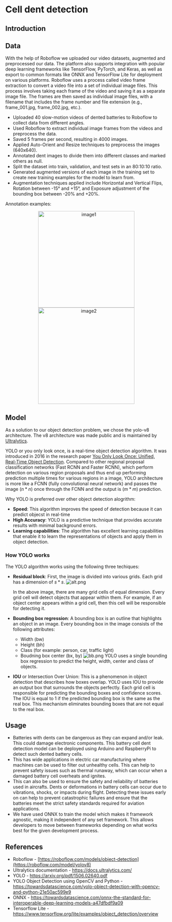# Cell dent detection

## Introduction

## Data
With the help of Roboflow we uploaded our video datasets, augmented and preprocessed our data. The platform also supports integration with popular deep learning frameworks like TensorFlow, PyTorch, and Keras, as well as export to common formats like ONNX and TensorFlow Lite for deployment on various platforms. 
Roboflow uses a process called video frame extraction to convert a video file into a set of individual image files. This process involves taking each frame of the video and saving it as a separate image file. The frames are then saved as individual image files, with a filename that includes the frame number and file extension (e.g., frame_001.jpg, frame_002.jpg, etc.).
*	Uploaded 40 slow-motion videos of dented batteries to Roboflow to collect data from different angles.
* Used Roboflow to extract individual image frames from the videos and preprocess the data.
*	Saved 5 frames per second, resulting in 4000 images.
*	Applied Auto-Orient and Resize techniques to preprocess the images (640x640).
*	Annotated dent images to divide them into different classes and marked others as null.
*	Split the dataset into train, validation, and test sets in an 80:10:10 ratio.
*	Generated augmented versions of each image in the training set to create new training examples for the model to learn from.
*	Augmentation techniques applied include Horizontal and Vertical Flips, Rotation between -15° and +15°, and Exposure adjustment of the bounding box between -20% and +20%.

Annotation examples:
<p align="center">
  <img src="https://user-images.githubusercontent.com/96420770/229296226-65412aa5-09f7-4c19-be93-a7685f372910.png" alt="image1" width="300">
  <img src="https://user-images.githubusercontent.com/96420770/229296232-d0139473-ce95-4967-a4e3-aaf8c29db80d.png" alt="image2" width="300">
</p>

## Model

As a solution to our object detection problem, we chose the yolo-v8 architecture. The v8 architecture was made public and is maintained by [Ultralytics](https://ultralytics.com/).

YOLO or you only look once, is a real-time object detection algorithm. It was introduced in 2016 in the research paper [You Only Look Once: Unified, Real-Time Object Detection](https://arxiv.org/pdf/1506.02640v5.pdf). Compared to other regional proposal classification networks (Fast RCNN and Faster RCNN), which perform detection on various region proposals and thus end up performing prediction multiple times for various regions in a image, YOLO architecture is more like a FCNN (fully convolutional neural network) and passes the image ($n * n$) once through the FCNN and the output is ($m * m$) prediction.

Why YOLO is preferred over other object detection alogrithm:

- **Speed**: This algorithm improves the speed of detection because it can predict objecst in real-time
- **High Accuracy**: YOLO is a predictive technique that provides accurate results with minimal background errors.
- **Learning capabilities**: The algorithm has excellent learning capabilities that enable it to learn the representations of objects and apply them in object detection.

### How YOLO works

The YOLO algorithm works using the following three techiques:

- **Residual block**: First, the image is divided into various grids. Each grid has a dimension of $s*s$.
  ![alt.png](https://www.guidetomlandai.com/assets/img/computer_vision/grid.png)

  In the above image, there are many grid cells of equal dimension. Every grid cell will detect objects that appear within them. For example, if an object center appears within a grid cell, then this cell will be responsible for detecting it.

- **Bounding box regression**: A bounding box is an outline that highlights an object in an image. Every bounding box in the image consists of the following attributes:
  - Width (bw)
  - Height (bh)
  - Class (for example: person, car, traffic light)
  - Boudning box center (bx, by)
    ![bb.png](https://www.section.io/engineering-education/introduction-to-yolo-algorithm-for-object-detection/bounding-box.png)
    YOLO uses a single bounding box regression to predict the height, width, center and class of objects.
- **IOU** or Intersection Over Union: This is a phenomenon in object detection that describes how boxes overlap. YOLO uses IOU to provide an output box that surrounds the objects perfectly.
  Each grid cell is responsible for predicting the bounding boxes and confidence scores. The IOU is equal to 1 if the predicted bounding box is the same as the real box. This mechanism eliminates bounding boxes that are not equal to the real box.

## Usage
* Batteries with dents can be dangerous as they can expand and/or leak. This could damage electronic components. This battery cell dent detection model can be deployed using Arduino and RaspberryPi to detect such dented battery cells. 
* This has wide applications in electric car manufacturing where machines can be used to filter out unhealthy cells. This can help to prevent safety issues such as thermal runaway, which can occur when a damaged battery cell overheats and ignites. 
* This can also be used to ensure the safety and reliability of batteries used in aircrafts. Dents or deformations in battery cells can occur due to vibrations, shocks, or impacts during flight. Detecting these issues early on can help to prevent catastrophic failures and ensure that the batteries meet the strict safety standards required for aviation applications. 
* We have used ONNX to train the model which makes it framework agnostic, making it independent of any set framework. This allows developers to move between frameworks depending on what works best for the given development process.

## References
* Roboflow - [https://roboflow.com/models/object-detection](https://roboflow.com/model/yolov8)
* Ultralytics documentation - https://docs.ultralytics.com/
* YOLO - https://arxiv.org/pdf/1506.02640.pdf
* YOLO Object Detection using OpenCV and Python - https://towardsdatascience.com/yolo-object-detection-with-opencv-and-python-21e50ac599e9
* ONNX - https://towardsdatascience.com/onnx-the-standard-for-interoperable-deep-learning-models-a47dfbdf9a09
* Tensorflow Lite - https://www.tensorflow.org/lite/examples/object_detection/overview
